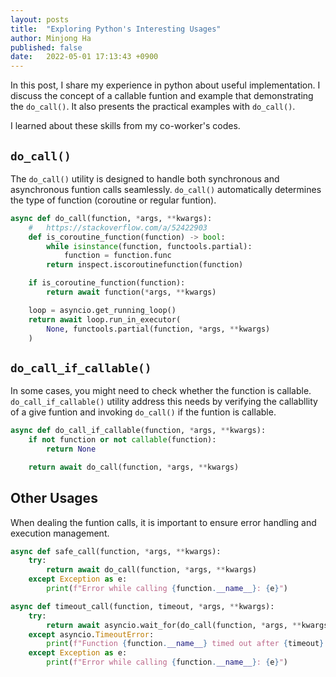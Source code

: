 ```yaml
---
layout: posts
title:  "Exploring Python's Interesting Usages"
author: Minjong Ha
published: false
date:   2022-05-01 17:13:43 +0900
---
```


In this post, I share my experience in python about useful implementation.
I discuss the concept of a callable funtion and example that demonstrating the `do_call()`.
It also presents the practical examples with `do_call()`.

I learned about these skills from my co-worker's codes.

## `do_call()`

The `do_call()` utility is designed to handle both synchronous and asynchronous funtion calls seamlessly.
`do_call()` automatically determines the type of function (coroutine or regular funtion).

```python
async def do_call(function, *args, **kwargs):
    #   https://stackoverflow.com/a/52422903
    def is_coroutine_function(function) -> bool:
        while isinstance(function, functools.partial):
            function = function.func
        return inspect.iscoroutinefunction(function)

    if is_coroutine_function(function):
        return await function(*args, **kwargs)

    loop = asyncio.get_running_loop()
    return await loop.run_in_executor(
        None, functools.partial(function, *args, **kwargs)
    )
```

## `do_call_if_callable()`

In some cases, you might need to check whether the function is callable.
`do_call_if_callable()` utility address this needs by verifying the callabllity of a give funtion and invoking `do_call()` if the funtion is callable.

```python
async def do_call_if_callable(function, *args, **kwargs):
    if not function or not callable(function):
        return None

    return await do_call(function, *args, **kwargs)
```

## Other Usages

When dealing the funtion calls, it is important to ensure error handling and execution management.

```python
async def safe_call(function, *args, **kwargs):
    try:
        return await do_call(function, *args, **kwargs)
    except Exception as e:
        print(f"Error while calling {function.__name__}: {e}")

```

```python
async def timeout_call(function, timeout, *args, **kwargs):
    try:
        return await asyncio.wait_for(do_call(function, *args, **kwargs), timeout)
    except asyncio.TimeoutError:
        print(f"Function {function.__name__} timed out after {timeout} seconds")
    except Exception as e:
        print(f"Error while calling {function.__name__}: {e}")
```
